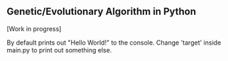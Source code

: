 ## Genetic/Evolutionary Algorithm in Python

\[Work in progress\]

By default prints out "Hello World!" to the console. Change 'target' inside main.py to print out something else.
